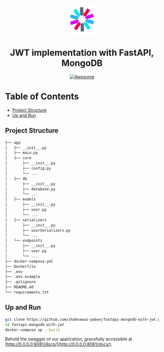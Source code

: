 <div align="center">
  <img alt="fastapi-jwt" height="100px" width="100px" src="logo.png" />
  <h1>JWT implementation with FastAPI, MongoDB</h1>
</div>

<p align="center">
  <a href="https://fastapi.tiangolo.com/">
    <img src="https://img.shields.io/badge/Awesome-FastAPI-informational?style=for-the-badge&logo=fastapi&labelColor=17202A&color=1abc9c&logoColor=1abc9c" alt="Awesome">
  </a>
</p>

# Table of Contents

- [Project Structure](#project-structure)
- [Up and Run](#up-and-run)

## Project Structure

```sh
├── app
│   ├── __init__.py
│   ├── main.py
│   ├── core
│       ├── __init__.py
│       ├── config.py
│       └── ...
│   ├── db
│       ├── __init__.py
│       ├── database.py
│       └── ...
│   ├── models
│       ├── __init__.py
│       ├── user.py
│       └── ...
│   ├── serializers
│       ├── __init__.py
│       ├── userSerializers.py
│       └── ...
│   └── endpoints
│       ├── __init__.py
│       ├── user.py
│       └── ...
├── docker-compose.yml
├── Dockerfile
├── .env
├── .env.example
├── .gitignore
├── README.md
└── requirements.txt
```

## Up and Run

```sh
git clone https://github.com/shahnawaz-pabon/fastapi-mongodb-with-jwt.git
cd fastapi-mongodb-with-jwt
docker-compose up --build
```
Behold the swagger of our application, gracefully accessible at [http://0.0.0.0:8081/docs/](http://0.0.0.0:8081/docs/).